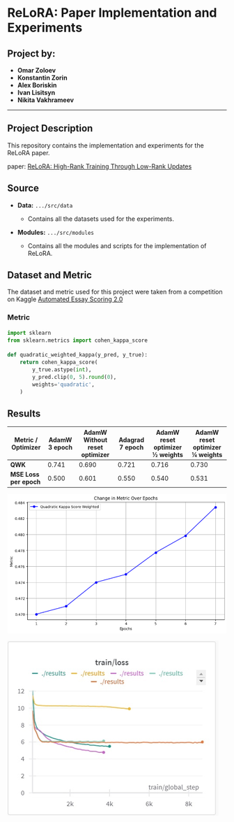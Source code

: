# ReLoRA: Paper Implementation and Experiments

## Project by:
- **Omar Zoloev**
- **Konstantin Zorin**
- **Alex Boriskin**
- **Ivan Lisitsyn**
- **Nikita Vakhrameev**

---

## Project Description

This repository contains the implementation and experiments for the ReLoRA paper.

paper: [ReLoRA: High-Rank Training Through Low-Rank Updates](https://arxiv.org/pdf/2307.05695)

## Source

- **Data:** `.../src/data`
  - Contains all the datasets used for the experiments.
  
- **Modules:** `.../src/modules`
  - Contains all the modules and scripts for the implementation of ReLoRA.

## Dataset and Metric

The dataset and metric used for this project were taken from a competition on Kaggle [Automated Essay Scoring 2.0](https://www.kaggle.com/competitions/learning-agency-lab-automated-essay-scoring-2/data)

### Metric

```python
import sklearn
from sklearn.metrics import cohen_kappa_score

def quadratic_weighted_kappa(y_pred, y_true):
    return cohen_kappa_score(
        y_true.astype(int),
        y_pred.clip(0, 5).round(0),
        weights='quadratic',
    )
```


## Results

| Metric / Optimizer                | AdamW 3 epoch | AdamW Without reset optimizer | Adagrad 7 epoch | AdamW reset optimizer ½ weights | AdamW reset optimizer ¼ weights |
|---------------------------------|---------------|-------------------------------|-----------------|-------------------------------|-------------------------------|
| **QWK**                         | 0.741         | 0.690                         | 0.721           | 0.716                         | 0.730                         |
| **MSE Loss per epoch**          | 0.500         | 0.601                         | 0.550           | 0.540                         | 0.531                         |


![Метрика](download.png)

![Метрика](train.jpg)

